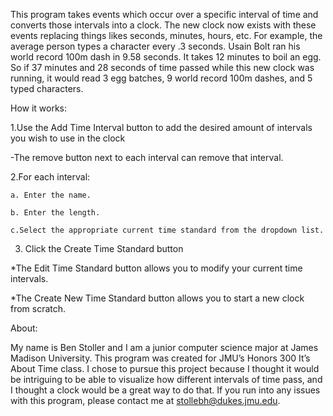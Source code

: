 This program takes events which occur over a specific interval of time and converts those intervals into a clock. The new clock now exists with these events replacing things likes seconds, minutes, hours, etc. For example, the average person types a character every .3 seconds. Usain Bolt ran his world record 100m dash in 9.58 seconds. It takes 12 minutes to boil an egg. So if 37 minutes and 28 seconds of time passed while this new clock was running, it would read 3 egg batches, 9 world record 100m dashes, and 5 typed characters.


How it works:

1.Use the Add Time Interval button to add the desired amount of intervals you wish to use in the clock

-The remove button next to each interval can remove that interval.

2.For each interval:

	a. Enter the name.
  
	b. Enter the length.
  
	c.Select the appropriate current time standard from the dropdown list.
  
3. Click the Create Time Standard button

*The Edit Time Standard button allows you to modify your current time intervals.

*The Create New Time Standard button allows you to start a new clock from scratch.



About:

My name is Ben Stoller and I am a junior computer science major at James Madison University. This program was created for JMU’s Honors 300 It’s About Time class. I chose to pursue this project because I thought it would be intriguing to be able to visualize how different intervals of time pass, and I thought a clock would be a great way to do that. If you run into any issues with this program, please contact me at stollebh@dukes.jmu.edu. 
